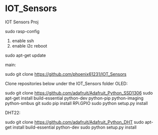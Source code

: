 # IOT_Sensors
IOT Sensors Proj

sudo rasp-config
1. enable ssh
2. enable i2c
reboot

sudo apt-get update

main:

sudo git clone https://github.com/phoenix61231/IOT_Sensors

Clone repositories below under the IOT_Sensors folder 
OLED:

sudo git clone https://github.com/adafruit/Adafruit_Python_SSD1306
sudo apt-get install build-essential python-dev python-pip python-imaging python-smbus git
sudo pip install RPi.GPIO
sudo python setup.py install

DHT22:

sudo git clone https://github.com/adafruit/Adafruit_Python_DHT
sudo apt-get install build-essential python-dev
sudo python setup.py install

